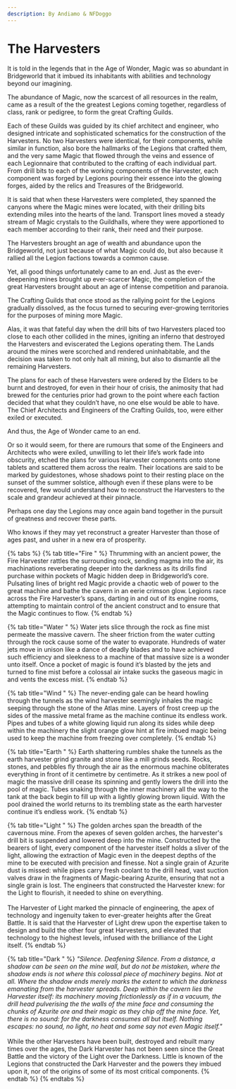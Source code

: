 ```yaml
---
description: By Andiamo & NFDoggo
---
```


# The Harvesters

It is told in the legends that in the Age of Wonder, Magic was so abundant in Bridgeworld that it imbued its inhabitants with abilities and technology beyond our imagining.

The abundance of Magic, now the scarcest of all resources in the realm, came as a result of the the greatest Legions coming together, regardless of class, rank or pedigree, to form the great Crafting Guilds.

Each of these Guilds was guided by its chief architect and engineer, who designed intricate and sophisticated schematics for the construction of the Harvesters. No two Harvesters were identical, for their components, while similar in function, also bore the hallmarks of the Legions that crafted them, and the very same Magic that flowed through the veins and essence of each Legionnaire that contributed to the crafting of each individual part. From drill bits to each of the working components of the Harvester, each component was forged by Legions pouring their essence into the glowing forges, aided by the relics and Treasures of the Bridgeworld.

It is said that when these Harvesters were completed, they spanned the canyons where the Magic mines were located, with their drilling bits extending miles into the hearts of the land. Transport lines moved a steady stream of Magic crystals to the Guildhalls, where they were apportioned to each member according to their rank, their need and their purpose.

The Harvesters brought an age of wealth and abundance upon the Bridgeworld, not just because of what Magic could do, but also because it rallied all the Legion factions towards a common cause.

Yet, all good things unfortunately came to an end. Just as the ever-deepening mines brought up ever-scarcer Magic, the completion of the great Harvesters brought about an age of intense competition and paranoia.

The Crafting Guilds that once stood as the rallying point for the Legions gradually dissolved, as the focus turned to securing ever-growing territories for the purposes of mining more Magic.

Alas, it was that fateful day when the drill bits of two Harvesters placed too close to each other collided in the mines, igniting an inferno that destroyed the Harvesters and eviscerated the Legions operating them. The Lands around the mines were scorched and rendered uninhabitable, and the decision was taken to not only halt all mining, but also to dismantle all the remaining Harvesters.

The plans for each of these Harvesters were ordered by the Elders to be burnt and destroyed, for even in their hour of crisis, the animosity that had brewed for the centuries prior had grown to the point where each faction decided that what they couldn’t have, no one else would be able to have. The Chief Architects and Engineers of the Crafting Guilds, too, were either exiled or executed.

And thus, the Age of Wonder came to an end.

Or so it would seem, for there are rumours that some of the Engineers and Architects who were exiled, unwilling to let their life’s work fade into obscurity, etched the plans for various Harvester components onto stone tablets and scattered them across the realm. Their locations are said to be marked by guidestones, whose shadows point to their resting place on the sunset of the summer solstice, although even if these plans were to be recovered, few would understand how to reconstruct the Harvesters to the scale and grandeur achieved at their pinnacle.

Perhaps one day the Legions may once again band together in the pursuit of greatness and recover these parts.

Who knows if they may yet reconstruct a greater Harvester than those of ages past, and usher in a new era of prosperity.

{% tabs %}
{% tab title="Fire " %}
Thrumming with an ancient power, the Fire Harvester rattles the surrounding rock, sending magma into the air, its machinations reverberating deeper into the darkness as its drills find purchase within pockets of Magic hidden deep in Bridgeworld’s core. Pulsating lines of bright red Magic provide a chaotic web of power to the great machine and bathe the cavern in an eerie crimson glow. Legions race across the Fire Harvester’s spans, darting in and out of its engine rooms, attempting to maintain control of the ancient construct and to ensure that the Magic continues to flow.
{% endtab %}

{% tab title="Water " %}
Water jets slice through the rock as fine mist permeate the massive cavern. The sheer friction from the water cutting through the rock cause some of the water to evaporate. Hundreds of water jets move in unison like a dance of deadly blades and to have achieved such efficiency and sleekness to a machine of that massive size is a wonder unto itself. Once a pocket of magic is found it’s blasted by the jets and turned to fine mist before a colossal air intake sucks the gaseous magic in and vents the excess mist.
{% endtab %}

{% tab title="Wind " %}
The never-ending gale can be heard howling through the tunnels as the wind harvester seemingly inhales the magic seeping through the stone of the Atlas mine. Layers of frost creep up the sides of the massive metal frame as the machine continue its endless work. Pipes and tubes of a white glowing liquid run along its sides while deep within the machinery the slight orange glow hint at fire imbued magic being used to keep the machine from freezing over completely.
{% endtab %}

{% tab title="Earth " %}
Earth shattering rumbles shake the tunnels as the earth harvester grind granite and stone like a mill grinds seeds. Rocks, stones, and pebbles fly through the air as the enormous machine obliterates everything in front of it centimetre by centimetre. As it strikes a new pool of magic the massive drill cease its spinning and gently lowers the drill into the pool of magic. Tubes snaking through the inner machinery all the way to the tank at the back begin to fill up with a lightly glowing brown liquid. With the pool drained the world returns to its trembling state as the earth harvester continue it’s endless work.
{% endtab %}

{% tab title="Light " %}
The golden arches span the breadth of the cavernous mine. From the apexes of seven golden arches, the harvester's drill bit is suspended and lowered deep into the mine. Constructed by the bearers of light, every component of the harvester itself holds a sliver of the light, allowing the extraction of Magic even in the deepest depths of the mine to be executed with precision and finesse. Not a single grain of Azurite dust is missed: while pipes carry fresh coolant to the drill head, vast suction valves draw in the fragments of Magic-bearing Azurite, ensuring that not a single grain is lost. The engineers that constructed the Harvester knew: for the Light to flourish, it needed to shine on everything.\
\
The Harvester of Light marked the pinnacle of engineering, the apex of technology and ingenuity taken to ever-greater heights after the Great Battle. It is said that the Harvester of Light drew upon the expertise taken to design and build the other four great Harvesters, and elevated that technology to the highest levels, infused with the brilliance of the Light itself.
{% endtab %}

{% tab title="Dark " %}
_"Silence. Deafening Silence. From a distance, a shadow can be seen on the mine wall, but do not be mistaken, where the shadow ends is not where this colossal piece of machinery begins. Not at all. Where the shadow ends merely marks the extent to which the darkness emanating from the harvester spreads. Deep within the cavern lies the Harvester itself: its machinery moving frictionlessly as if in a vacuum, the drill head pulverising the the walls of the mine face and consuming the chunks of Azurite ore and their magic as they chip off the mine face. Yet, there is no sound: for the darkness consumes all but itself. Nothing escapes: no sound, no light, no heat and some say not even Magic itself."_\
\
While the other Harvesters have been built, destroyed and rebuilt many times over the ages, the Dark Harvester has not been seen since the Great Battle and the victory of the Light over the Darkness. Little is known of the Legions that constructed the Dark Harvester and the powers they imbued upon it, nor of the origins of some of its most critical components.&#x20;
{% endtab %}
{% endtabs %}

